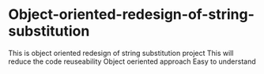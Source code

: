 # Object-oriented-redesign-of-string-substitution


This is object oriented redesign of string substitution project
This will reduce the code reuseability
Object oeriented approach
Easy to understand 
